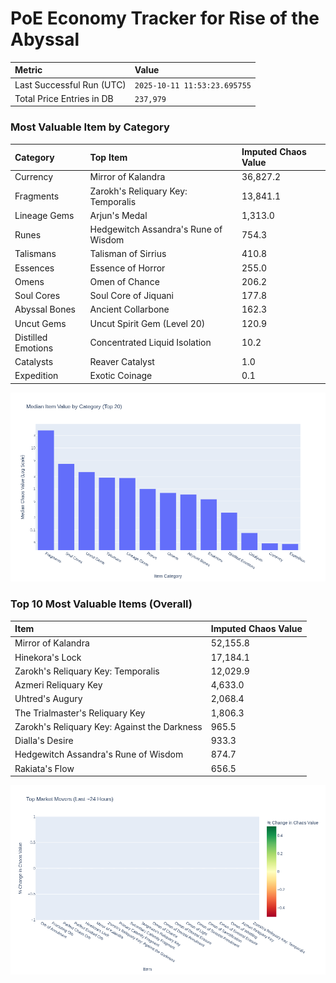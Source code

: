 # PoE Economy Tracker for Rise of the Abyssal

<!-- START_MAINTENANCE -->
| Metric | Value |
|:---|:---|
| Last Successful Run (UTC) | `2025-10-11 11:53:23.695755` |
| Total Price Entries in DB | `237,979` |

<!-- END_MAINTENANCE -->

<!-- START_DATAFRAME_DEBUG -->
<!-- END_DATAFRAME_DEBUG -->

<!-- START_CATEGORY_ANALYSIS -->
### Most Valuable Item by Category
| Category | Top Item | Imputed Chaos Value |
| :--- | :--- | :--- |
| Currency | Mirror of Kalandra | 36,827.2 |
| Fragments | Zarokh's Reliquary Key: Temporalis | 13,841.1 |
| Lineage Gems | Arjun's Medal | 1,313.0 |
| Runes | Hedgewitch Assandra's Rune of Wisdom | 754.3 |
| Talismans | Talisman of Sirrius | 410.8 |
| Essences | Essence of Horror | 255.0 |
| Omens | Omen of Chance | 206.2 |
| Soul Cores | Soul Core of Jiquani | 177.8 |
| Abyssal Bones | Ancient Collarbone | 162.3 |
| Uncut Gems | Uncut Spirit Gem (Level 20) | 120.9 |
| Distilled Emotions | Concentrated Liquid Isolation | 10.2 |
| Catalysts | Reaver Catalyst | 1.0 |
| Expedition | Exotic Coinage | 0.1 |


![Category Analysis Chart](charts/category_analysis.png)
<!-- END_ANALYSIS -->

<!-- START_ANALYSIS -->
### Top 10 Most Valuable Items (Overall)
| Item | Imputed Chaos Value |
| :--- | :--- |
| Mirror of Kalandra | 52,155.8 |
| Hinekora's Lock | 17,184.1 |
| Zarokh's Reliquary Key: Temporalis | 12,029.9 |
| Azmeri Reliquary Key | 4,633.0 |
| Uhtred's Augury | 2,068.4 |
| The Trialmaster's Reliquary Key | 1,806.3 |
| Zarokh's Reliquary Key: Against the Darkness | 965.5 |
| Dialla's Desire | 933.3 |
| Hedgewitch Assandra's Rune of Wisdom | 874.7 |
| Rakiata's Flow | 656.5 |


![Market Movers Chart](charts/market_movers.png)
<!-- END_ANALYSIS -->
